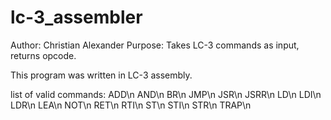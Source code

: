 # lc-3_assembler
Author: Christian Alexander
Purpose: Takes LC-3 commands as input, returns opcode.

This program was written in LC-3 assembly.

list of valid commands:
ADD\n
AND\n
BR\n
JMP\n
JSR\n
JSRR\n
LD\n
LDI\n
LDR\n
LEA\n
NOT\n
RET\n
RTI\n
ST\n
STI\n
STR\n
TRAP\n
